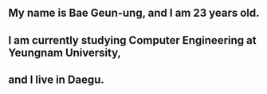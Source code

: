 ## My name is Bae Geun-ung, and I am 23 years old.
## I am currently studying Computer Engineering at Yeungnam University,
## and I live in Daegu.








<!--
**BAEGEUN12/BAEGEUN12** is a ✨ _special_ ✨ repository because its `README.md` (this file) appears on your GitHub profile.

Here are some ideas to get you started:

- 🔭 I’m currently working on ...
- 🌱 I’m currently learning ...
- 👯 I’m looking to collaborate on ...
- 🤔 I’m looking for help with ...
- 💬 Ask me about ...
- 📫 How to reach me: ...
- 😄 Pronouns: ...
- ⚡ Fun fact: ...
-->

